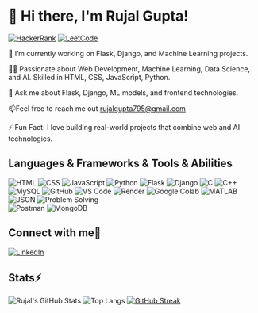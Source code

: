 # 👋 Hi there, I'm Rujal Gupta!

[![HackerRank](https://img.shields.io/badge/HackerRank-2EC866?style=for-the-badge&logo=hackerrank&logoColor=white)](https://www.hackerrank.com/profile/rujalgupta656)
[![LeetCode](https://img.shields.io/badge/LeetCode-FFA116?style=for-the-badge&logo=leetcode&logoColor=black)](https://leetcode.com/u/rujalgupta632/)



🔭 I’m currently working on Flask, Django, and Machine Learning projects.

👨‍💻 Passionate about Web Development, Machine Learning, Data Science, and AI.
Skilled in HTML, CSS, JavaScript, Python.

💬 Ask me about Flask, Django, ML models, and frontend technologies.

📫Feel free to reach me out rujalgupta795@gmail.com 

⚡ Fun Fact: I love building real-world projects that combine web and AI technologies.

  ##          Languages & Frameworks & Tools & Abilities 
 ![HTML](https://img.shields.io/badge/-HTML5-E34F26?logo=html5&logoColor=white)
![CSS](https://img.shields.io/badge/-CSS3-1572B6?logo=css3&logoColor=white)
![JavaScript](https://img.shields.io/badge/-JavaScript-F7DF1E?logo=javascript&logoColor=black)
![Python](https://img.shields.io/badge/-Python-3776AB?logo=python&logoColor=white)
![Flask](https://img.shields.io/badge/-Flask-000000?logo=flask&logoColor=white)
![Django](https://img.shields.io/badge/-Django-092E20?logo=django&logoColor=white)
![C](https://img.shields.io/badge/-C-00599C?logo=c&logoColor=white)
![C++](https://img.shields.io/badge/-C++-00599C?logo=c%2B%2B&logoColor=white)
![MySQL](https://img.shields.io/badge/-MySQL-4479A1?logo=mysql&logoColor=white)
![GitHub](https://img.shields.io/badge/-GitHub-181717?logo=github&logoColor=white)
![VS Code](https://img.shields.io/badge/-VSCode-007ACC?logo=visual-studio-code&logoColor=white)
![Render](https://img.shields.io/badge/-Render-46E3B7?logo=render&logoColor=white)
![Google Colab](https://img.shields.io/badge/-Google%20Colab-F9AB00?logo=google-colab&logoColor=black)
![MATLAB](https://img.shields.io/badge/-MATLAB-0076A8?logo=mathworks&logoColor=white)
![JSON](https://img.shields.io/badge/-JSON-000000?logo=json&logoColor=white)
![Problem Solving](https://img.shields.io/badge/-Problem%20Solving-5C2D91?logo=hackerrank&logoColor=white)  
![Postman](https://img.shields.io/badge/-Postman-FF6C37?logo=postman&logoColor=white)
![MongoDB](https://img.shields.io/badge/-MongoDB-47A248?logo=mongodb&logoColor=white)

##             Connect with me🤝
[![LinkedIn](https://img.shields.io/badge/-LinkedIn-0A66C2?style=for-the-badge&logo=linkedin&logoColor=white)](https://www.linkedin.com/in/rujal-gupta-83a433297/)




##                   Stats⚡

   ![Rujal's GitHub Stats](https://github-readme-stats.vercel.app/api?username=rujal2004&show_icons=true&theme=radical)
![Top Langs](https://github-readme-stats.vercel.app/api/top-langs/?username=rujal2004&layout=compact&theme=radical)
[![GitHub Streak](https://streak-stats.demolab.com?user=rujal2004&theme=radical)](https://git.io/streak-stats)



